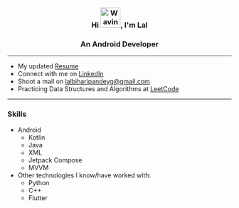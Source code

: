 <h3 align="center">Hi <img src="https://raw.githubusercontent.com/nixin72/nixin72/master/wave.gif" 
         alt="Waving hand animated gif"
         height="45"
         width="45" />, I'm Lal</h1>
<h3 align="center">An Android Developer</h3>
<hr>

- My updated [Resume](https://docs.google.com/document/d/1bDCyITLmrrbFMAPZ51MRAw-5M_O0TGIW3HOSzICOyhY/edit?usp=sharing)
- Connect with me on [LinkedIn](https://www.linkedin.com/in/xpandeyed/)
- Shoot a mail on lalbiharipandeyg@gmail.com
- Practicing Data Structures and Algorithms at [LeetCode](https://leetcode.com/xpandeyed/)
<hr>

### Skills
- Android
  - Kotlin
  - Java
  - XML
  - Jetpack Compose
  - MVVM
- Other technologies I know/have worked with:
  - Python
  - C++
  - Flutter
